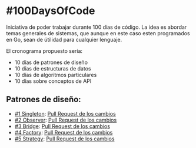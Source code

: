 # #100DaysOfCode

Iniciativa de poder trabajar durante 100 días de código. La idea es abordar temas generales de sistemas, que aunque en este caso esten 
programados en Go, sean de útilidad para cualquier lenguaje.

El cronograma propuesto sería:
* 10 días de patrones de diseño
* 10 días de estructuras de datos
* 10 días de algoritmos particulares
* 10 días sobre conceptos de API

## Patrones de diseño:
* [#1 Singleton](https://github.com/rlgino/hundred-days-of-code/tree/master/patterns/singleton): [Pull Request de los cambios](https://github.com/rlgino/hundred-days-of-code/pull/1)
* [#2 Observer](https://github.com/rlgino/hundred-days-of-code/tree/master/patterns/observer): [Pull Request de los cambios](https://github.com/rlgino/hundred-days-of-code/pull/2)
* [#3 Bridge](https://github.com/rlgino/hundred-days-of-code/tree/master/patterns/bridge): [Pull Request de los cambios](https://github.com/rlgino/hundred-days-of-code/pull/3)
* [#4 Factory](https://github.com/rlgino/hundred-days-of-code/tree/master/patterns/factory): [Pull Request de los cambios](https://github.com/rlgino/hundred-days-of-code/pull/4)
* [#5 Strategy](https://github.com/rlgino/hundred-days-of-code/tree/master/patterns/strategy): [Pull Request de los cambios](https://github.com/rlgino/hundred-days-of-code/pull/5)